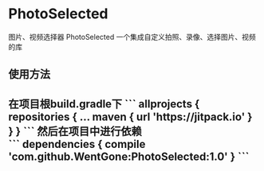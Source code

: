 # PhotoSelected
图片、视频选择器
PhotoSelected
一个集成自定义拍照、录像、选择图片、视频的库
<h2>使用方法<h2/>
在项目根build.gradle下
``` 
allprojects {
		repositories {
			...
			maven { url 'https://jitpack.io' }
		}
	}
 ```
然后在项目中进行依赖<br/>
``` 
dependencies {
		compile 'com.github.WentGone:PhotoSelected:1.0'
	}
```
